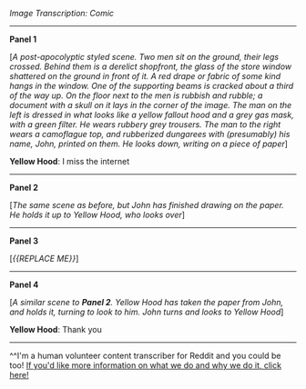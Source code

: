 *Image Transcription: Comic*

---

**Panel 1**

[*A post-apocolyptic styled scene. Two men sit on the ground, their legs crossed. Behind them is a derelict shopfront, the glass of the store window shattered on the ground in front of it. A red drape or fabric of some kind hangs in the window. One of the supporting beams is cracked about a third of the way up. On the floor next to the men is rubbish and rubble; a document with a skull on it lays in the corner of the image. The man on the left is dressed in what looks like a yellow fallout hood and a grey gas mask, with a green filter. He wears rubbery grey trousers. The man to the right wears a camoflague top, and rubberized dungarees with (presumably) his name, John, printed on them. He looks down, writing on a piece of paper*]

**Yellow Hood**: I miss the internet

---

**Panel 2**

[*The same scene as before, but John has finished drawing on the paper. He holds it up to Yellow Hood, who looks over*]

---

**Panel 3**

[*{{REPLACE ME}}*]

---

**Panel 4**

[*A similar scene to __Panel 2__. Yellow Hood has taken the paper from John, and holds it, turning to look to him. John turns and looks to Yellow Hood*]

**Yellow Hood**: Thank you

---

^^I'm&#32;a&#32;human&#32;volunteer&#32;content&#32;transcriber&#32;for&#32;Reddit&#32;and&#32;you&#32;could&#32;be&#32;too!&#32;[If&#32;you'd&#32;like&#32;more&#32;information&#32;on&#32;what&#32;we&#32;do&#32;and&#32;why&#32;we&#32;do&#32;it,&#32;click&#32;here!](https://www.reddit.com/r/TranscribersOfReddit/wiki/index)

